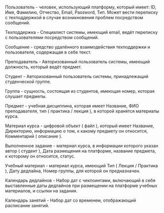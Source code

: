   Пользователь - человек, использующий платформу, который имеет:
ID, Имя, Фамилию, Отчество, Email, Password, Тип. 
Может вести переписку с техподдержкой в случае возникновения проблем посредством сообщений.

  Техподдержка - Специалист системы, имеющий email, ведёт переписку с пользователями посредством сообщений.

  Сообщение - средство удалённого взаимодействия техподдержки и пользователя, содержащая в себе текст.

  Преподаватель - Авторизованный пользователь системы, имеющий должность, 
который ведёт предмет.

  Студент - Авторизованный пользователь системы, принадлежащий студенческой группе.

  Группа - сущность, состоящая из студентов, имеющая номер, которая слушает предметы.

  Предмет - учебная дисциплина, которая имеет Название, ФИО преподавателя, тип ( практика / лекция ), 
в которой хранятся материалы курса.

  Материал курса - цифровой объект ( файл ), который имеет Название, Директорию, информацию о том, 
к какому предмету он относится, Комментарий ( описание ).

  Выполненное задание - материал курса, в информации которого указан автор ( студент ), 
Дата размещения на платформе, название предмета, к которому он относится, статус.

  Учебный материал - материал курса, имеющий Тип ( Лекция / Практика ), 
Дату дедлайна, Номер группы, для которой он предназначен.

  Календарь дедлайнов - 
Набор дат с чекпоинтами, включающий в себя выставленные даты дедлайнов при размещении на платформе учебных материалов, и ссылки на задания.

  Календарь занятий - Набор дат со временем, отображающий расписание занятий. 

